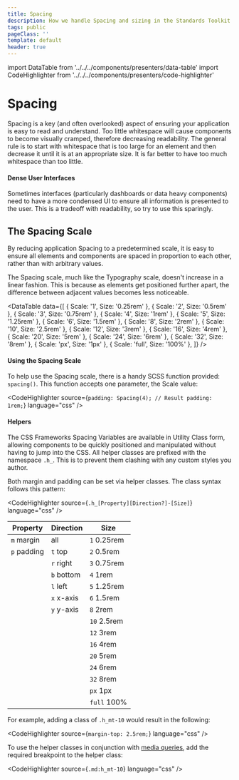```yaml
---
title: Spacing
description: How we handle Spacing and sizing in the Standards Toolkit
tags: public
pageClass: ''
template: default
header: true
---
```


import DataTable from '../../../components/presenters/data-table'
import CodeHighlighter from '../../../components/presenters/code-highlighter'

# Spacing

Spacing is a key (and often overlooked) aspect of ensuring your application is easy to read and understand. Too little whitespace will cause components to become visually cramped, therefore decreasing readability. The general rule is to start with whitespace that is too large for an element and then decrease it until it is at an appropriate size. It is far better to have too much whitespace than too little.

#### Dense User Interfaces

Sometimes interfaces (particularly dashboards or data heavy components) need to have a more condensed UI to ensure all information is presented to the user. This is a tradeoff with readability, so try to use this sparingly.

## The Spacing Scale

By reducing application Spacing to a predetermined scale, it is easy to ensure all elements and components are spaced in proportion to each other, rather than with arbitrary values.

The Spacing scale, much like the Typography scale, doesn't increase in a linear fashion. This is because as elements get positioned further apart, the difference between adjacent values becomes less noticeable.

<DataTable data={[
  {
    Scale: '1',
    Size: '0.25rem'
  },
  {
    Scale: '2',
    Size: '0.5rem'
  },
  {
    Scale: '3',
    Size: '0.75rem'
  },
  {
    Scale: '4',
    Size: '1rem'
  },
  {
    Scale: '5',
    Size: '1.25rem'
  },
  {
    Scale: '6',
    Size: '1.5rem'
  },
  {
    Scale: '8',
    Size: '2rem'
  },
  {
    Scale: '10',
    Size: '2.5rem'
  },
  {
    Scale: '12',
    Size: '3rem'
  },
  {
    Scale: '16',
    Size: '4rem'
  },
  {
    Scale: '20',
    Size: '5rem'
  },
  {
    Scale: '24',
    Size: '6rem'
  },
  {
    Scale: '32',
    Size: '8rem'
  },
  {
    Scale: 'px',
    Size: '1px'
  },
  {
    Scale: 'full',
    Size: '100%'
  },
]} />

#### Using the Spacing Scale

To help use the Spacing scale, there is a handy SCSS function provided: `spacing()`. This function accepts one parameter, the Scale value:

<CodeHighlighter 
source={`padding: Spacing(4);
// Result
padding: 1rem;`} language="css"
/>

#### Helpers

The CSS Frameworks Spacing Variables are available in Utility Class form, allowing components to be quickly positioned and manipulated without having to jump into the CSS. All helper classes are prefixed with the namespace `.h_`. This is to prevent them clashing with any custom styles you author.

Both margin and padding can be set via helper classes. The class syntax follows this pattern:

<CodeHighlighter 
source={`.h_[Property][Direction?]-[Size]`} language="css"
/>

<div class="standard-table">

Property     | Direction  | Size
------------ | ---------- | -----------
`m` margin   | all        | `1` 0.25rem
`p` padding  | `t` top    | `2` 0.5rem
&nbsp;       | `r` right  | `3` 0.75rem
&nbsp;       | `b` bottom | `4` 1rem
&nbsp;       | `l` left   | `5` 1.25rem
&nbsp;       | `x` x-axis | `6` 1.5rem
&nbsp;       | `y` y-axis | `8` 2rem
&nbsp;       |            | `10` 2.5rem
&nbsp;       |            | `12` 3rem
&nbsp;       |            | `16` 4rem
&nbsp;       |            | `20` 5rem
&nbsp;       |            | `24` 6rem
&nbsp;       |            | `32` 8rem
&nbsp;       |            | `px` 1px
&nbsp;       |            | `full` 100%

</div>

For example, adding a class of `.h_mt-10` would result in the following:

<CodeHighlighter 
source={`margin-top: 2.5rem;`} language="css"
/>


To use the helper classes in conjunction with [media queries](/styles/breakpoints), add the required breakpoint to the helper class:

<CodeHighlighter 
source={`.md:h_mt-10`} language="css"
/>
